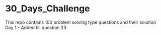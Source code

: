 # 30_Days_Challenge
This repo contains 100 problem solving type questions and their solution 
Day 1:- Added till question 23

